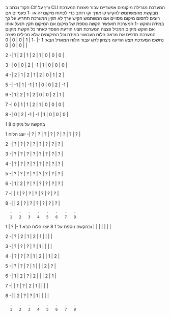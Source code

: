 הקוד נכתב ב C# 
ורץ על CLI
המערכת מגרילה מיקומים אפשריים עבור פצצות
המערכת מבקשת מהמשתמש להקיש קו אורך וקו רוחב כדי לפתוח מיקום זה 
או -1 פעמיים אם רוצים לחסום מיקום מסויים 
אם המשתמש הקיש ערך לא תקין המערכת תתריע על כך
במידה והוקש -1 המערכת תאפשר הקשה נוספת של מיקום 
אם המיקום תקין תנעל אותו
אם הוקש מיקום המכיל פצצה המערכת תציג הודעת הפסד
לאחר כל הקשת מיקום המערכת תדפיס את מראה הלוח העכשווי
במידה וכל המיקומים שלא מכילים פצצה נחשפו המערכת תציג הודעה ניצחון
לדוג עבור הלוח המוגרל הבא: 
1  -| -1 |  1 |  0 |  0 |  0 |  0 |  0 |  0 |

2  -|  1 |  2 |  1 |  2 |  1 |  0 |  0 |  0 |

3  -|  0 |  0 |  2 | -1 |  1 |  0 |  0 |  0 |

4  -|  2 |  1 |  2 |  1 |  2 |  0 |  1 |  2 |

5  -| -1 |  1 | -1 |  1 |  0 |  0 |  2 | -1 |

6  -|  1 |  2 |  1 |  2 |  0 |  0 |  2 |  1 |

7  -|  0 |  1 |  1 |  2 |  1 |  0 |  0 |  0 |

8  -|  0 |  2 | -1 | -1 |  1 |  0 |  0 |  0 |

בהקשה על מיקום 
8
1

יוצג הלוח 
1  -| ? | ? | ? | ? | ? | ? | ? | ? |

2  -| ? | ? | ? | ? | ? | ? | ? | ? |

3  -| ? | ? | ? | ? | ? | ? | ? | ? |

4  -| ? | ? | ? | ? | ? | ? | ? | ? |

5  -| ? | ? | ? | ? | ? | ? | ? | ? |

6  -| 1 | 2 | ? | ? | ? | ? | ? | ? |

7  -|   | 1 | ? | ? | ? | ? | ? | ? |

8  -|   | 2 | ? | ? | ? | ? | ? | ? |

      -   -   -   -   -   -   -   -
      1   2   3   4   5   6   7   8
      
ובהקשה נוספת על 
1
8
יוצג הלוח הבא 
1  -| ? | 1 |   |   |   |   |   |   |

2  -| ? | 2 | 1 | 2 | 1 |   |   |   |

3  -| ? | ? | ? | ? | 1 |   |   |   |

4  -| ? | ? | ? | 1 | 2 |   | 1 | 2 |

5  -| ? | ? | ? | 1 |   |   | 2 | ? |

6  -| 1 | 2 | ? | 2 |   |   | 2 | 1 |

7  -|   | 1 | ? | 2 | 1 |   |   |   |

8  -|   | 2 | ? | ? | 1 |   |   |   |

      -   -   -   -   -   -   -   -
      1   2   3   4   5   6   7   8
